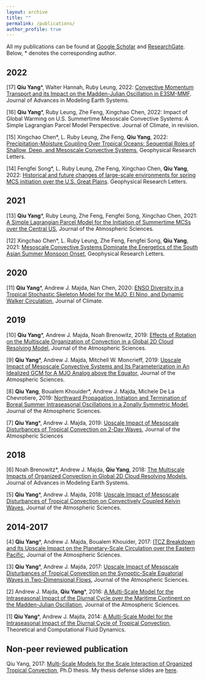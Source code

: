 ```yaml
---
layout: archive
title: ""
permalink: /publications/
author_profile: true
---
```

All my publications can be found at [Google Scholar](https://scholar.google.com/citations?hl=en&user=MzMRC04AAAAJ) and [ResearchGate](https://www.researchgate.net/profile/Qiu_Yang4). Below, * denotes the corresponding author.

2022
-
[17] **Qiu Yang***, Walter Hannah, Ruby Leung, 2022: [Convective Momentum Transport and its Impact on the Madden-Julian Oscillation in E3SM-MMF](https://doi.org/10.1029/2022MS003206). Journal of Advances in Modeling Earth Systems. 

[16] **Qiu Yang***, Ruby Leung, Zhe Feng, Xingchao Chen, 2022: Impact of Global Warming on U.S. Summertime Mesoscale Convective Systems: A Simple Lagrangian Parcel Model Perspective. Journal of Climate, in revision. 

[15] Xingchao Chen*, L. Ruby Leung, Zhe Feng, **Qiu Yang**, 2022: [Precipitation-Moisture Coupling Over Tropical Oceans: Sequential Roles of Shallow, Deep, and Mesoscale Convective Systems](https://doi.org/10.1029/2022GL097836), Geophysical Research Letters. 

[14] Fengfei Song*, L. Ruby Leung, Zhe Feng, Xingchao Chen, **Qiu Yang**, 2022: [Historical and future changes of large-scale environments for spring MCS initiation over the U.S. Great Plains](https://agupubs.onlinelibrary.wiley.com/doi/10.1029/2022GL098799). Geophysical Research Letters. 

2021
-
[13] **Qiu Yang***, Ruby Leung, Zhe Feng, Fengfei Song, Xingchao Chen, 2021: [A Simple Lagrangian Parcel Model for the Initiation of Summertime MCSs over the Central US](https://journals.ametsoc.org/view/journals/atsc/aop/JAS-D-21-0136.1/JAS-D-21-0136.1.xml), Journal of the Atmospheric Sciences.

[12] Xingchao Chen*, L. Ruby Leung, Zhe Feng, Fengfei Song, **Qiu Yang**, 2021: [Mesoscale Convective Systems Dominate the Energetics of the South Asian Summer Monsoon Onset](https://agupubs.onlinelibrary.wiley.com/doi/10.1029/2021GL094873), Geophysical Research Letters. 

2020
-
[11] **Qiu Yang***, Andrew J. Majda, Nan Chen, 2020: [ENSO Diversity in a Tropical Stochastic Skeleton Model for the MJO, El Nino, and Dynamic Walker Circulation](https://journals.ametsoc.org/view/journals/clim/aop/JCLI-D-20-0447.1/JCLI-D-20-0447.1.xml), Journal of Climate.

2019
-
[10] **Qiu Yang***, Andrew J. Majda, Noah Brenowitz, 2019: [Effects of Rotation on the Multiscale Organization of Convection in a Global 2D Cloud Resolving Model](https://journals.ametsoc.org/jas/article/76/11/3669/343674/Effects-of-Rotation-on-the-Multiscale-Organization), Journal of the Atmospheric Sciences.

[9] **Qiu Yang***, Andrew J. Majda, Mitchell W. Moncrieff, 2019: [Upscale Impact of Mesoscale Convective Systems and Its Parameterization in An Idealized GCM for A MJO Analog above the Equator](https://journals.ametsoc.org/jas/article/76/3/865/107160/Upscale-Impact-of-Mesoscale-Convective-Systems-and), Journal of the Atmospheric Sciences.

[8] **Qiu Yang**, Boualem Khouider*, Andrew J. Majda, Michele De La Chevrotiere, 2019: [Northward Propagation, Initiation and Termination of Boreal Summer Intraseasonal Oscillations in a Zonally Symmetric Model](https://journals.ametsoc.org/jas/article/76/2/639/40339/Northward-Propagation-Initiation-and-Termination), Journal of the Atmospheric Sciences.

[7] **Qiu Yang***, Andrew J. Majda, 2019: [Upscale Impact of Mesoscale Disturbances of Tropical Convection on 2-Day Waves](https://journals.ametsoc.org/jas/article/76/1/171/107316/Upscale-Impact-of-Mesoscale-Disturbances-of), Journal of the Atmospheric Sciences

2018
-
[6] Noah Brenowitz*, Andrew J. Majda, **Qiu Yang**, 2018: [The Multiscale Impacts of Organized Convection in Global 2D Cloud Resolving Models](https://agupubs.onlinelibrary.wiley.com/doi/full/10.1029/2018MS001335), Journal of Advances in Modeling Earth Systems.

[5] **Qiu Yang***, Andrew J. Majda, 2018: [Upscale Impact of Mesoscale Disturbances of Tropical Convection on Convectively Coupled Kelvin Waves](https://journals.ametsoc.org/jas/article/75/1/85/99497/Upscale-Impact-of-Mesoscale-Disturbances-of), Journal of the Atmospheric Sciences.

2014-2017
-
[4] **Qiu Yang***, Andrew J. Majda, Boualem Khouider, 2017: [ITCZ Breakdown and Its Upscale Impact on the Planetary-Scale Circulation over the Eastern Pacific](https://journals.ametsoc.org/jas/article/74/12/4023/68982/ITCZ-Breakdown-and-Its-Upscale-Impact-on-the), Journal of the Atmospheric Sciences.

[3] **Qiu Yang***, Andrew J. Majda, 2017: [Upscale Impact of Mesoscale Disturbances of Tropical Convection on the Synoptic-Scale Equatorial Waves in Two-Dimensional Flows](https://journals.ametsoc.org/jas/article/74/9/3099/28261/Upscale-Impact-of-Mesoscale-Disturbances-of), Journal of the Atmospheric Sciences.

[2] Andrew J. Majda, **Qiu Yang***, 2016: [A Multi-Scale Model for the Intraseasonal Impact of the Diurnal Cycle over the Maritime Continent on the Madden-Julian Oscillation](https://journals.ametsoc.org/jas/article/73/2/579/27828/A-Multiscale-Model-for-the-Intraseasonal-Impact-of), Journal of the Atmospheric Sciences.

[1] **Qiu Yang***, Andrew J. Majda, 2014: [A Multi-Scale Model for the Intraseasonal Impact of the Diurnal Cycle of Tropical Convection](https://link.springer.com/article/10.1007/s00162-014-0336-3), Theoretical and Computational Fluid Dynamics.

Non-peer reviewed publication
-
Qiu Yang, 2017: [Multi-Scale Models for the Scale Interaction of Organized Tropical Convection](https://qiuyang50.github.io/files/thesis.pdf), Ph.D thesis. My thesis defense slides are [here](https://qiuyang50.github.io/files/QiuYang_Thesis.pdf).

<!--
{% if author.googlescholar %}
  You can also find my articles on <u><a href="{{author.googlescholar}}">my Google Scholar profile</a>.</u>
{% endif %}

{% include base_path %}

{% for post in site.publications reversed %}
  {% include archive-single.html %}
{% endfor %}
-->
